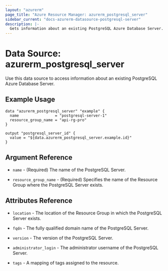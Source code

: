 ```yaml
---
layout: "azurerm"
page_title: "Azure Resource Manager: azurerm_postgresql_server"
sidebar_current: "docs-azurerm-datasource-postgresql-server"
description: |-
  Gets information about an existing PostgreSQL Azure Database Server.
---
```


# Data Source: azurerm_postgresql_server

Use this data source to access information about an existing PostgreSQL Azure Database Server.

## Example Usage

```hcl
data "azurerm_postgresql_server" "example" {
  name                = "postgresql-server-1"
  resource_group_name = "api-rg-pro"
}

output "postgresql_server_id" {
  value = "${data.azurerm_postgresql_server.example.id}"
}
```

## Argument Reference

* `name` - (Required) The name of the PostgreSQL Server.

* `resource_group_name` - (Required) Specifies the name of the Resource Group where the PostgreSQL Server exists.

## Attributes Reference

* `location` - The location of the Resource Group in which the PostgreSQL Server exists.

* `fqdn` - The fully qualified domain name of the PostgreSQL Server.

* `version` - The version of the PostgreSQL Server.

* `administrator_login` - The administrator username of the PostgreSQL Server.

* `tags` - A mapping of tags assigned to the resource.
